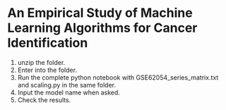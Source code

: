 # An Empirical Study of Machine Learning Algorithms for Cancer Identification


1. unzip the folder.
2. Enter into the folder.
2. Run the complete python notebook with GSE62054_series_matrix.txt and scaling.py in the same folder.
3. Input the model name when asked.
4. Check the results.
